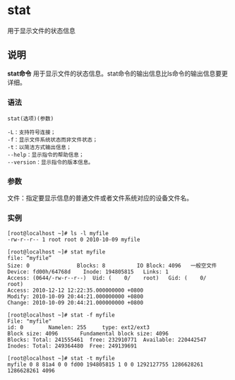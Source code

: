 stat
===

用于显示文件的状态信息

## 说明

**stat命令** 用于显示文件的状态信息。stat命令的输出信息比ls命令的输出信息要更详细。

### 语法  

```
stat(选项)(参数)
```

  

```
-L：支持符号连接；
-f：显示文件系统状态而非文件状态；
-t：以简洁方式输出信息；
--help：显示指令的帮助信息；
--version：显示指令的版本信息。
```

### 参数  

文件：指定要显示信息的普通文件或者文件系统对应的设备文件名。

### 实例  

```
[root@localhost ~]# ls -l myfile
-rw-r--r-- 1 root root 0 2010-10-09 myfile

[root@localhost ~]# stat myfile
file: “myfile”
Size: 0               Blocks: 8          IO Block: 4096   一般空文件
Device: fd00h/64768d    Inode: 194805815   Links: 1
Access: (0644/-rw-r--r--)  Uid: (    0/    root)   Gid: (    0/    root)
Access: 2010-12-12 12:22:35.000000000 +0800
Modify: 2010-10-09 20:44:21.000000000 +0800
Change: 2010-10-09 20:44:21.000000000 +0800

[root@localhost ~]# stat -f myfile
File: "myfile"
id: 0        Namelen: 255     type: ext2/ext3
Block size: 4096       Fundamental block size: 4096
Blocks: Total: 241555461  free: 232910771  Available: 220442547
Inodes: Total: 249364480  Free: 249139691

[root@localhost ~]# stat -t myfile
myfile 0 8 81a4 0 0 fd00 194805815 1 0 0 1292127755 1286628261 1286628261 4096

```


